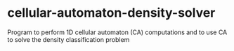 # cellular-automaton-density-solver
Program to perform 1D cellular automaton (CA) computations and to use CA to solve the density classification problem
